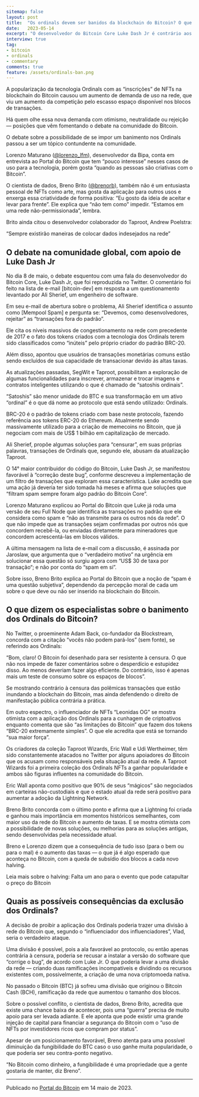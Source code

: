 ```yaml
---
sitemap: false
layout: post
title:  "Os ordinals devem ser banidos da blockchain do Bitcoin? O que dizem os especialistas"
date:   2023-05-14
excerpt: "O desenvolvedor do Bitcoin Core Luke Dash Jr é contrário aos Ordinals e já recusa essas transações em seu servidor"
interview: true
tag:
- bitcoin 
- ordinals
- commentary
comments: true
feature: /assets/ordinals-ban.png
---
```


A popularização da tecnologia Ordinals com as “inscrições” de NFTs na blockchain do Bitcoin causou um aumento de demanda de uso na rede, que viu um aumento da competição pelo escasso espaço disponível nos blocos de transações.

Há quem olhe essa nova demanda com otimismo, neutralidade ou rejeição — posições que vêm fomentando o debate na comunidade do Bitcoin.

O debate sobre a possibilidade de se impor um banimento nos Ordinals passou a ser um tópico contundente na comunidade.

Lorenzo Maturano ([@lorenzo_lfm](https://twitter.com/lorenzo_lfm)), desenvolvedor da Bipa, conta em entrevista ao Portal do Bitcoin que tem “pouco interesse” nesses casos de uso para a tecnologia, porém gosta “quando as pessoas são criativas com o Bitcoin”.

O cientista de dados, Breno Brito ([@brenorb](https://twitter.com/brenorb)), também não é um entusiasta pessoal de NFTs como arte, mas gosta da aplicação para outros usos e enxerga essa criatividade de forma positiva: “Eu gosto da ideia de aceitar e levar para frente”. Ele explica que “não tem como” impedir. “Estamos em uma rede não-permissionada”, lembra.

Brito ainda citou o desenvolvedor colaborador do Taproot, Andrew Poelstra:

“Sempre existirão maneiras de colocar dados indesejados na rede”

## O debate na comunidade global, com apoio de Luke Dash Jr

No dia 8 de maio, o debate esquentou com uma fala do desenvolvedor do Bitcoin Core, Luke Dash Jr, que foi reproduzida no Twitter. O comentário foi feito na lista de e-mail [bitcoin-dev] em resposta a um questionamento levantado por Ali Sherief, um engenheiro de software.

Em seu e-mail de abertura sobre o problema, Ali Sherief identifica o assunto como [Mempool Spam] e pergunta se: “Devemos, como desenvolvedores, rejeitar” as “transações fora do padrão”.

Ele cita os níveis massivos de congestionamento na rede com precedente de 2017 e o fato dos tokens criados com a tecnologia dos Ordinals terem sido classificados como “inúteis” pelo próprio criador do padrão BRC-20.

Além disso, apontou que usuários de transações monetárias comuns estão sendo excluídos de sua capacidade de transacionar devido às altas taxas.

As atualizações passadas, SegWit e Taproot, possibilitam a exploração de algumas funcionalidades para inscrever, armazenar e trocar imagens e contratos inteligentes utilizando o que é chamado de “satoshis ordinais”.

“Satoshis” são menor unidade do BTC e sua transformação em um ativo “ordinal” é o que dá nome ao protocolo que está sendo utilizado: Ordinals.

BRC-20 é o padrão de tokens criado com base neste protocolo, fazendo referência aos tokens ERC-20 do Ethereum. Atualmente sendo massivamente utilizado para a criação de memecoins no Bitcoin, que já negociam com mais de US$ 1 bilhão em capitalização de mercado.

Ali Sherief, propõe algumas soluções para “censurar”, em suas próprias palavras, transações de Ordinals que, segundo ele, abusam da atualização Taproot.

O 14° maior contribuidor do código do Bitcoin, Luke Dash Jr, se manifestou favorável à “correção deste bug”, conforme descreveu a implementação de um filtro de transações que exploram essa característica. Luke acredita que uma ação já deveria ter sido tomada há meses e afirma que soluções que “filtram spam sempre foram algo padrão do Bitcoin Core”.

Lorenzo Maturano explicou ao Portal do Bitcoin que Luke já roda uma versão de seu Full Node que identifica as transações no padrão que ele considera como spam e “não as transmite para os outros nós da rede”. O que não impede que as transações sejam confirmadas por outros nós que concordem recebê-la, ou enviadas diretamente para mineradores que concordem acrescentá-las em blocos válidos.

A última mensagem na lista de e-mail com a discussão, é assinada por Jaroslaw, que argumenta que o “verdadeiro motivo” na urgência em solucionar essa questão só surgiu agora com “US$ 30 de taxa por transação“; e não por conta do “spam em si”.

Sobre isso, Breno Brito explica ao Portal do Bitcoin que a noção de “spam é uma questão subjetiva”, dependendo da percepção moral de cada um sobre o que deve ou não ser inserido na blockchain do Bitcoin.

## O que dizem os especialistas sobre o banimento dos Ordinals do Bitcoin?

No Twitter, o proeminente Adam Back, co-fundador da Blockstream, concorda com a citação “vocês não podem pará-los” (sem fonte), se referindo aos Ordinals:

“Bom, claro! O Bitcoin foi desenhado para ser resistente à censura. O que não nos impede de fazer comentários sobre o desperdício e estupidez disso. Ao menos deveriam fazer algo eficiente. Do contrário, isso é apenas mais um teste de consumo sobre os espaços de blocos”.

Se mostrando contrário à censura das polêmicas transações que estão inundando a blockchain do Bitcoin, mas ainda defendendo o direito de manifestação pública contrária a prática.

Em outro espectro, o influenciador de NFTs “Leonidas OG” se mostra otimista com a aplicação dos Ordinals para a cunhagem de criptoativos enquanto comenta que são “as limitações do Bitcoin” que fazem dos tokens “BRC-20 extremamente simples”. O que ele acredita que está se tornando “sua maior força”.

Os criadores da coleção Taproot Wizards, Eric Wall e Udi Wertheimer, têm sido constantemente atacados no Twitter por alguns apoiadores do Bitcoin que os acusam como responsáveis pela situação atual da rede. A Taproot Wizards foi a primeira coleção dos Ordinals NFTs a ganhar popularidade e ambos são figuras influentes na comunidade do Bitcoin.

Eric Wall aponta como positivo que 90% de seus “mágicos” são negociados em carteiras não-custodiais e que o estado atual da rede será positivo para aumentar a adoção da Lightning Network.

Breno Brito concorda com o último ponto e afirma que a Lightning foi criada e ganhou mais importância em momentos históricos semelhantes, com maior uso da rede do Bitcoin e aumento de taxas. E se mostra otimista com a possibilidade de novas soluções, ou melhorias para as soluções antigas, sendo desenvolvidas pela necessidade atual.

Breno e Lorenzo dizem que a consequência de tudo isso (para o bem ou para o mal) é o aumento das taxas — o que já é algo esperado que aconteça no Bitcoin, com a queda de subsídio dos blocos a cada novo halving.

Leia mais sobre o halving: Falta um ano para o evento que pode catapultar o preço do Bitcoin

## Quais as possíveis consequências da exclusão dos Ordinals?

A decisão de proibir a aplicação dos Ordinals poderia trazer uma divisão à rede do Bitcoin que, segundo o “influenciador dos influenciadores”, Vlad, seria o verdadeiro ataque.

Uma divisão é possível, pois a ala favorável ao protocolo, ou então apenas contrária à censura, poderia se recusar a instalar a versão do software que “corrige o bug”, de acordo com Luke Jr. O que poderia levar a uma divisão da rede — criando duas ramificações incompatíveis e dividindo os recursos existentes com, possivelmente, a criação de uma nova criptomoeda nativa.

No passado o Bitcoin (BTC) já sofreu uma divisão que originou o Bitcoin Cash (BCH), ramificação da rede que aumentou o tamanho dos blocos.

Sobre o possível conflito, o cientista de dados, Breno Brito, acredita que existe uma chance baixa de acontecer, pois uma “guerra” precisa de muito apoio para ser levada adiante. E ele aponta que pode existir uma grande injeção de capital para financiar a segurança do Bitcoin com o “uso de NFTs por investidores ricos que compram por status”.

Apesar de um posicionamento favorável, Breno atenta para uma possível diminuição da fungibilidade do BTC caso o uso ganhe muita popularidade, o que poderia ser seu contra-ponto negativo.

“No Bitcoin como dinheiro, a fungibilidade é uma propriedade que a gente gostaria de manter, diz Breno”.

---

Publicado no [Portal do Bitcoin](https://portaldobitcoin.uol.com.br/os-ordinals-deveriam-ser-banidos-da-blockchain-do-bitcoin-o-que-dizem-os-especialistas/) em 14 maio de 2023.
